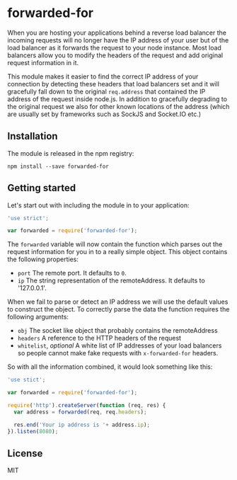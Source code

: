 # forwarded-for

When you are hosting your applications behind a reverse load balancer the
incoming requests will no longer have the IP address of your user but of the
load balancer as it forwards the request to your node instance. Most load
balancers allow you to modify the headers of the request and add original
request information in it.

This module makes it easier to find the correct IP address of your connection by
detecting these headers that load balancers set and it will gracefully fall down
to the original `req.address` that contained the IP address of the request
inside node.js. In addition to gracefully degrading to the original request we
also for other known locations of the address (which are usually set by
frameworks such as SockJS and Socket.IO etc.)

## Installation

The module is released in the npm registry:

```
npm install --save forwarded-for
```

## Getting started

Let's start out with including the module in to your application:

```js
'use strict';

var forwarded = require('forwarded-for');
```

The `forwarded` variable will now contain the function which parses out the
request information for you in to a really simple object. This object contains
the following properties:

- `port` The remote port. It defaults to `0`.
- `ip` The string representation of the remoteAddress. It defaults to '127.0.0.1'.

When we fail to parse or detect an IP address we will use the default values to
construct the object. To correctly parse the data the function requires the
following arguments:

- `obj` The socket like object that probably contains the remoteAddress
- `headers` A reference to the HTTP headers of the request
- `whitelist`, _optional_ A white list of IP addresses of your load balancers so
  people cannot make fake requests with `x-forwarded-for` headers.

So with all the information combined, it would look something like this:

```js
'use stict';

var forwarded = require('forwarded-for');

require('http').createServer(function (req, res) {
  var address = forwarded(req, req.headers);

  res.end('Your ip address is '+ address.ip);
}).listen(8080);
```

## License

MIT
